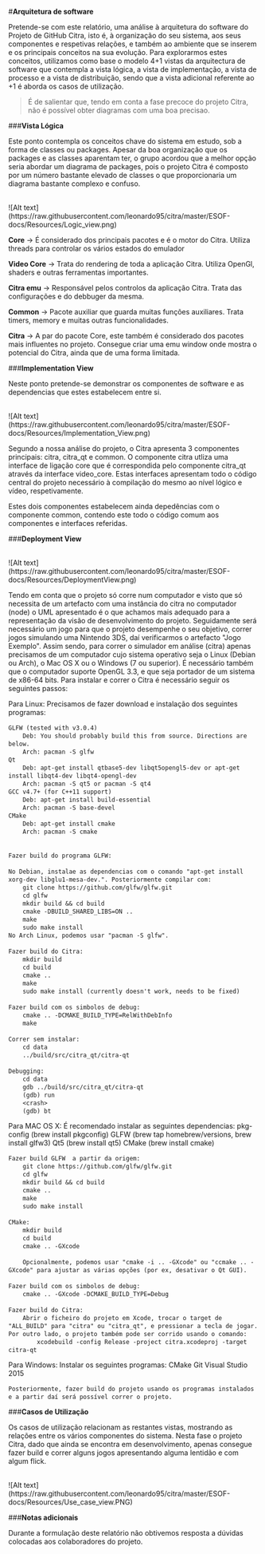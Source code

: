 ﻿
#**Arquitetura de software**

Pretende-se com este relatório, uma análise à arquitetura do software do Projeto de GitHub Citra, isto é, à organização do seu sistema, aos seus componentes e respetivas relações, e também ao ambiente que se inserem e os principais conceitos na sua evolução. Para explorarmos estes conceitos, utilizamos como base o modelo 4+1 vistas da arquitectura de software que contempla a vista lógica, a vista de implementação, a vista de processo e a vista de distribuição, sendo que a vista adicional referente ao +1 é aborda os casos de utilização.

 > É de salientar que, tendo em conta a fase precoce do projeto Citra, não é possível obter diagramas com uma boa precisao.

###**Vista Lógica**

Este ponto contempla os conceitos chave do sistema em estudo, sob a forma de classes ou packages.
Apesar da boa organização que os packages e as classes aparentam ter, o grupo acordou que a melhor opção seria abordar um diagrama de packages, pois o projeto Citra é composto por um número bastante elevado de classes o que proporcionaria um diagrama bastante complexo e confuso.

<br>
![Alt text](https://raw.githubusercontent.com/leonardo95/citra/master/ESOF-docs/Resources/Logic_view.png)
<br>

**Core** -> É considerado dos principais pacotes e é o motor do Citra.
Utiliza threads para controlar os vários estados do emulador

**Video Core** -> Trata do rendering de toda a aplicação Citra.
Utiliza OpenGl, shaders e outras ferramentas importantes.

**Citra emu** -> Responsável pelos controlos da aplicação Citra.
Trata das configurações e do debbuger da mesma.

**Common** -> Pacote auxiliar que guarda muitas funções auxiliares.
Trata timers, memory e muitas outras funcionalidades.

**Citra** -> A par do pacote Core, este também é considerado dos pacotes mais influentes no projeto. Consegue criar uma emu window onde mostra o potencial do Citra, ainda que de uma forma limitada.

###**Implementation View**

Neste ponto pretende-se demonstrar os componentes de software e as dependencias que estes estabelecem entre si.

<br>
![Alt text](https://raw.githubusercontent.com/leonardo95/citra/master/ESOF-docs/Resources/Implementation_View.png)
<br>

Segundo a nossa análise do projeto, o Citra apresenta 3 componentes principais: citra, citra_qt e common. O componente citra utliza uma interface de ligação core que é correspondida pelo componente citra_qt através da interface video_core. Estas interfaces apresentam todo o código central do projeto necessário à compilação do mesmo ao nível lógico e vídeo, respetivamente.

Estes dois componentes estabelecem ainda depedências com o componente common, contendo este todo o código comum aos componentes e interfaces referidas.

###**Deployment View**

<br>
![Alt text](https://raw.githubusercontent.com/leonardo95/citra/master/ESOF-docs/Resources/DeploymentView.png)
<br>

Tendo em conta que o projeto só corre num computador e visto que só necessita de um artefacto com uma instância do citra no computador (node) o UML apresentado é o que achamos mais adequado para a representação da visão de desenvolvimento do projeto. Seguidamente será necessário um jogo para que o projeto desempenhe o seu objetivo, correr jogos simulando uma Nintendo 3DS, daí verificarmos o artefacto "Jogo Exemplo".
Assim sendo, para correr o simulador em análise (citra) apenas precisamos de um computador cujo sistema operativo seja o Linux (Debian ou Arch), o Mac OS X ou o Windows (7 ou superior). É necessário também que o computador suporte OpenGL 3.3, e que seja portador de um sistema de x86-64 bits. Para instalar e correr o Citra é necessário seguir os seguintes passos:

Para Linux:
	Precisamos de fazer download e instalação dos seguintes programas:
	
	GLFW (tested with v3.0.4)
		Deb: You should probably build this from source. Directions are below.
		Arch: pacman -S glfw
	Qt
		Deb: apt-get install qtbase5-dev libqt5opengl5-dev or apt-get install libqt4-dev libqt4-opengl-dev
		Arch: pacman -S qt5 or pacman -S qt4
	GCC v4.7+ (for C++11 support)
		Deb: apt-get install build-essential
		Arch: pacman -S base-devel
	CMake
		Deb: apt-get install cmake
		Arch: pacman -S cmake


	Fazer build do programa GLFW:

	No Debian, instalae as dependencias com o comando "apt-get install xorg-dev libglu1-mesa-dev.". Posteriormente compilar com:
		git clone https://github.com/glfw/glfw.git
		cd glfw
		mkdir build && cd build
		cmake -DBUILD_SHARED_LIBS=ON ..
		make
		sudo make install
	No Arch Linux, podemos usar "pacman -S glfw".

	Fazer build do Citra:
		mkdir build
		cd build
		cmake ..
		make
		sudo make install (currently doesn't work, needs to be fixed)

	Fazer build com os simbolos de debug:
		cmake .. -DCMAKE_BUILD_TYPE=RelWithDebInfo
		make

	Correr sem instalar:
		cd data
		../build/src/citra_qt/citra-qt
	
	Debugging:
		cd data
		gdb ../build/src/citra_qt/citra-qt
		(gdb) run
		<crash>
		(gdb) bt


Para MAC OS X:
	É recomendado instalar as seguintes dependencias:
		pkg-config (brew install pkgconfig)
		GLFW (brew tap homebrew/versions, brew install glfw3)
		Qt5 (brew install qt5)
		CMake (brew install cmake)


	Fazer build GLFW  a partir da origem:
		git clone https://github.com/glfw/glfw.git
		cd glfw
		mkdir build && cd build
		cmake ..
		make
		sudo make install
	
	CMake:
		mkdir build
		cd build
		cmake .. -GXcode
		
		Opcionalmente, podemos usar "cmake -i .. -GXcode" ou "ccmake .. -GXcode" para ajustar as várias opções (por ex, desativar o Qt GUI).

	Fazer build com os simbolos de debug:
		cmake .. -GXcode -DCMAKE_BUILD_TYPE=Debug

	Fazer build do Citra:
		Abrir o ficheiro do projeto em Xcode, trocar o target de "ALL_BUILD" para "citra" ou "citra_qt", e pressionar a tecla de jogar. Por outro lado, o projeto também pode ser corrido usando o comando:
			xcodebuild -config Release -project citra.xcodeproj -target citra-qt

Para Windows:
	Instalar os seguintes programas:
		CMake
		Git
		Visual Studio 2015

	Posteriormente, fazer build do projeto usando os programas instalados e a partir daí será possível correr o projeto.


###**Casos de Utilização**

Os casos de utilização relacionam as restantes vistas, mostrando as relações entre os vários componentes do sistema.
Nesta fase o projeto Citra, dado que ainda se encontra em desenvolvimento, apenas consegue fazer build e correr alguns jogos apresentando alguma lentidão e com algum flick.

<br>
![Alt text](https://raw.githubusercontent.com/leonardo95/citra/master/ESOF-docs/Resources/Use_case_view.PNG)
<br>

###**Notas adicionais**

Durante a formulação deste relatório não obtivemos resposta a dúvidas colocadas aos colaboradores do projeto.